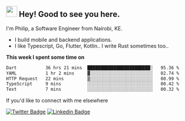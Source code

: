 <h2><img src="https://slackmojis.com/emojis/3643-cool-doge/download" width="30"/> Hey! Good to see you here.</h2>

<p>I'm Philip, a Software Engineer from Nairobi, KE. 

- I build mobile and backend applications.
- I like Typescript, Go, Flutter, Kotlin.. I write Rust sometimes too..</p>

**This week I spent some time on**
<!--START_SECTION:waka-->

```txt
Dart           36 hrs 21 mins  ████████████████████████░   95.36 %
YAML           1 hr 2 mins     ▓░░░░░░░░░░░░░░░░░░░░░░░░   02.74 %
HTTP Request   22 mins         ▒░░░░░░░░░░░░░░░░░░░░░░░░   00.99 %
TypeScript     9 mins          ░░░░░░░░░░░░░░░░░░░░░░░░░   00.42 %
Text           7 mins          ░░░░░░░░░░░░░░░░░░░░░░░░░   00.32 %
```

<!--END_SECTION:waka-->

If you'd like to connect with me elsewhere

[![Twitter Badge](https://img.shields.io/badge/-Twitter-1ca0f1?style=flat-square&labelColor=1ca0f1&logo=twitter&logoColor=white&link=https://twitter.com/_diogorodrigues)](https://twitter.com/kimathiphil)  [![Linkedin Badge](https://img.shields.io/badge/-LinkedIn-blue?style=flat-square&logo=Linkedin&logoColor=white&link=https://www.linkedin.com/in/philip-kimathi-2604a9114/)](https://www.linkedin.com/in/philip-kimathi-2604a9114/)
